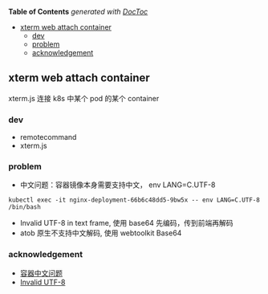 <!-- START doctoc generated TOC please keep comment here to allow auto update -->
<!-- DON'T EDIT THIS SECTION, INSTEAD RE-RUN doctoc TO UPDATE -->
**Table of Contents**  *generated with [DocToc](https://github.com/thlorenz/doctoc)*

- [xterm web attach container](#xterm-web-attach-container)
  - [dev](#dev)
  - [problem](#problem)
  - [acknowledgement](#acknowledgement)

<!-- END doctoc generated TOC please keep comment here to allow auto update -->

## xterm web attach container

xterm.js 连接 k8s 中某个 pod 的某个 container

### dev

- remotecommand
- xterm.js

### problem

- 中文问题：容器镜像本身需要支持中文， env LANG=C.UTF-8

```
kubectl exec -it nginx-deployment-66b6c48dd5-9bw5x -- env LANG=C.UTF-8 /bin/bash 
```

- Invalid UTF-8 in text frame, 使用 base64 先编码，传到前端再解码
- atob 原生不支持中文解码, 使用 webtoolkit Base64

### acknowledgement

- [容器中文问题](https://cloud.tencent.com/developer/article/1500399)
- [Invalid UTF-8](https://www.lflxp.cn/post/golang/websocket%E5%AE%9E%E6%88%98%E5%9B%9B/#websocket%E5%8D%8F%E8%AE%AE%E7%9A%84%E8%AF%B8%E5%A4%9A%E9%97%AE%E9%A2%98%E5%88%86%E6%9E%90%E5%92%8C%E8%A7%A3%E5%86%B3)
